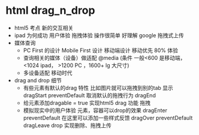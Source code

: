 # html drag_n_drop

- html5 考点
    新的交互相关
- ipad 为何成功
    用户体验 拖拽体验 操作很简单 好理解
    google 拖拽式上传 
- 媒体查询
    - PC First 的设计 
         Mobile First 设计 移动端设计 移动优先 80% 体验
    - 查询相关的媒体（设备）做适配
        @media (条件 一般<600 是移动端， <1024 ipad， >1200 PC ，1600+ lg 大尺寸)
    - 多设备适配 移动时代 
- drag and drop 细节
    - 有些元素有默认的drag 特性
    比如图片就可以拖拽到别的tab 显示
    dragStart preventDefault 取消默认的拖拽行为
    dragEnd
    - 给元素添加dragable = true 实现html5 drag 功能 拖拽
    - 模拟现实中的用户体验 元素，容器可以drop的效果
    dragEnter  preventDefault 在这里可以添加一些样式反馈
    dragOver  preventDefault
    dragLeave 
    drop 实现删除、拖拽上传
